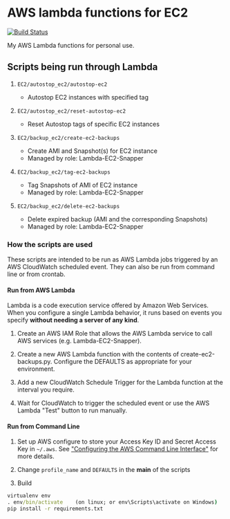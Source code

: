 # AWS lambda functions for EC2

[![Build Status](https://travis-ci.org/kyhau/aws-ec2-lambdas.svg?branch=master)](https://travis-ci.org/kyhau/aws-ec2-lambdas)

My AWS Lambda functions for personal use.

## Scripts being run through Lambda
    
1. `EC2/autostop_ec2/autostop-ec2`
    - Autostop EC2 instances with specified tag

1. `EC2/autostop_ec2/reset-autostop-ec2`
    - Reset Autostop tags of specific EC2 instances

1. `EC2/backup_ec2/create-ec2-backups`
    - Create AMI and Snapshot(s) for EC2 instance
    - Managed by role: Lambda-EC2-Snapper

1. `EC2/backup_ec2/tag-ec2-backups`
    - Tag Snapshots of AMI of EC2 instance
    - Managed by role: Lambda-EC2-Snapper

1. `EC2/backup_ec2/delete-ec2-backups`
    - Delete expired backup (AMI and the corresponding Snapshots)
    - Managed by role: Lambda-EC2-Snapper

### How the scripts are used

These scripts are intended to be run as AWS Lambda jobs triggered by
an AWS CloudWatch scheduled event. They can also be run from
command line or from crontab.


#### Run from AWS Lambda

Lambda is a code execution service offered by Amazon Web Services.
When you configure a single Lambda behavior, it runs based on events
you specify **without needing a server of any kind**.

1. Create an AWS IAM Role that allows the AWS Lambda service to call
AWS services (e.g. Lambda-EC2-Snapper).

1. Create a new AWS Lambda function with the contents of
create-ec2-backups.py. Configure the DEFAULTS as appropriate for your
environment.

1. Add a new CloudWatch Schedule Trigger for the Lambda function
at the interval you require.

4. Wait for CloudWatch to trigger the scheduled event or use the
AWS Lambda "Test" button to run manually.


#### Run from Command Line

1. Set up AWS configure to store your Access Key ID and 
   Secret Access Key in `~/.aws`. See ["Configuring the AWS Command 
   Line Interface"](http://docs.aws.amazon.com/cli/latest/userguide/cli-chap-getting-started.html) 
   for more details.

1. Change `profile_name` and `DEFAULTS` in the __main__ of the scripts

1. Build

```cmd
virtualenv env
. env/bin/activate    (on linux; or env\Scripts\activate on Windows)
pip install -r requirements.txt

```
